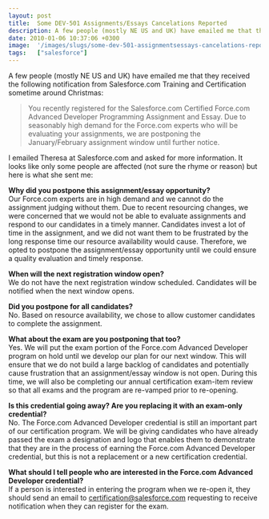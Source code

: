 ```yaml
---
layout: post
title:  Some DEV-501 Assignments/Essays Cancelations Reported
description: A few people (mostly NE US and UK) have emailed me that they received the following notification from Salesforce.com Training and Certification sometime around Christmas-  You recently registered for the Salesforce.com Certified Force.com Advanced Developer Programming Assignment and Essay. Due to seasonably high demand for the Force.com experts who will be evaluating your assignments, we are postponing the January/February assignment window until further notice.I emailed Theresa at Salesforce.c
date: 2010-01-06 10:37:06 +0300
image:  '/images/slugs/some-dev-501-assignmentsessays-cancelations-reported.jpg'
tags:   ["salesforce"]
---
```

<p>A few people (mostly NE US and UK) have emailed me that they received the following notification from Salesforce.com Training and Certification sometime around Christmas:</p>
<blockquote>You recently registered for the Salesforce.com Certified Force.com Advanced Developer Programming Assignment and Essay. Due to seasonably high demand for the Force.com experts who will be evaluating your assignments, we are postponing the January/February assignment window until further notice.</blockquote>
<p>I emailed Theresa at Salesforce.com and asked for more information. It looks like only some people are affected (not sure the rhyme or reason) but here is what she sent me:</p>
<p><strong>Why did you postpone this assignment/essay opportunity?</strong><br>
Our Force.com experts are in high demand and we cannot do the assignment judging without them. Due to recent resourcing changes, we were concerned that we would not be able to evaluate assignments and respond to our candidates in a timely manner. Candidates invest a lot of time in the assignment, and we did not want them to be frustrated by the long response time our resource availability would cause. Therefore, we opted to postpone the assignment/essay opportunity until we could ensure a quality evaluation and timely response.</p>
<p><strong>When will the next registration window open?</strong><br>
We do not have the next registration window scheduled. Candidates will be notified when the next window opens.</p>
<p><strong>Did you postpone for all candidates?</strong><br>
No. Based on resource availability, we chose to allow customer candidates to complete the assignment.</p>
<p><strong>What about the exam  are you postponing that too?</strong><br>
Yes. We will put the exam portion of the Force.com Advanced Developer program on hold until we develop our plan for our next window. This will ensure that we do not build a large backlog of candidates and potentially cause frustration that an assignment/essay window is not open. During this time, we will also be completing our annual certification exam-item review so that all exams and the program are re-vamped prior to re-opening.</p>
<p><strong>Is this credential going away? Are you replacing it with an exam-only credential?</strong><br>
No. The Force.com Advanced Developer credential is still an important part of our certification program. We will be giving candidates who have already passed the exam a designation and logo that enables them to demonstrate that they are in the process of earning the Force.com Advanced Developer credential, but this is not a replacement or a new certification credential.</p>
<p><strong>What should I tell people who are interested in the Force.com Advanced Developer credential?</strong><br>
If a person is interested in entering the program when we re-open it, they should send an email to <a href="mailto:certification@salesforce.com">certification@salesforce.com</a> requesting to receive notification when they can register for the exam.</p>

